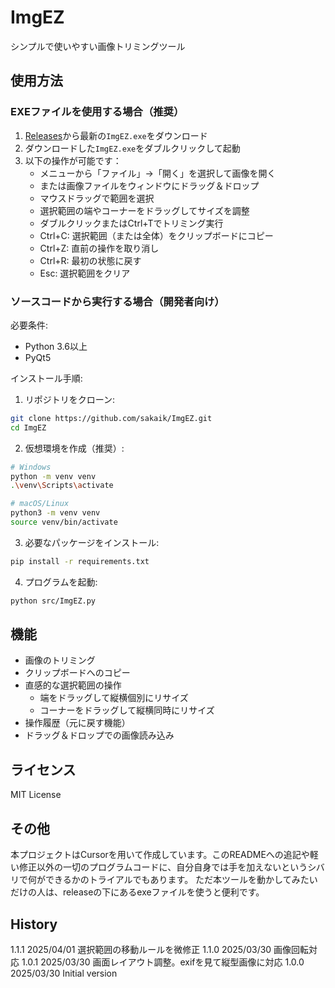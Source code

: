 # ImgEZ

シンプルで使いやすい画像トリミングツール

## 使用方法

### EXEファイルを使用する場合（推奨）

1. [Releases](https://github.com/sakaik/ImgEZ/releases)から最新の`ImgEZ.exe`をダウンロード
2. ダウンロードした`ImgEZ.exe`をダブルクリックして起動
3. 以下の操作が可能です：
   - メニューから「ファイル」→「開く」を選択して画像を開く
   - または画像ファイルをウィンドウにドラッグ＆ドロップ
   - マウスドラッグで範囲を選択
   - 選択範囲の端やコーナーをドラッグしてサイズを調整
   - ダブルクリックまたはCtrl+Tでトリミング実行
   - Ctrl+C: 選択範囲（または全体）をクリップボードにコピー
   - Ctrl+Z: 直前の操作を取り消し
   - Ctrl+R: 最初の状態に戻す
   - Esc: 選択範囲をクリア

### ソースコードから実行する場合（開発者向け）

必要条件:
- Python 3.6以上
- PyQt5

インストール手順:

1. リポジトリをクローン:
```bash
git clone https://github.com/sakaik/ImgEZ.git
cd ImgEZ
```

2. 仮想環境を作成（推奨）:
```bash
# Windows
python -m venv venv
.\venv\Scripts\activate

# macOS/Linux
python3 -m venv venv
source venv/bin/activate
```

3. 必要なパッケージをインストール:
```bash
pip install -r requirements.txt
```

4. プログラムを起動:
```bash
python src/ImgEZ.py
```

## 機能

- 画像のトリミング
- クリップボードへのコピー
- 直感的な選択範囲の操作
  - 端をドラッグして縦横個別にリサイズ
  - コーナーをドラッグして縦横同時にリサイズ
- 操作履歴（元に戻す機能）
- ドラッグ＆ドロップでの画像読み込み

## ライセンス

MIT License

## その他

本プロジェクトはCursorを用いて作成しています。このREADMEへの追記や軽い修正以外の一切のプログラムコードに、自分自身では手を加えないというシバリで何ができるかのトライアルでもあります。
ただ本ツールを動かしてみたいだけの人は、releaseの下にあるexeファイルを使うと便利です。


## History
1.1.1 2025/04/01 選択範囲の移動ルールを微修正
1.1.0 2025/03/30 画像回転対応
1.0.1 2025/03/30 画面レイアウト調整。exifを見て縦型画像に対応
1.0.0 2025/03/30 Initial version